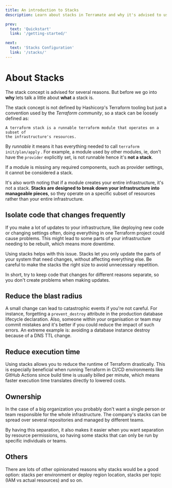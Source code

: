 ```yaml
---
title: An introduction to Stacks
description: Learn about stacks in Terramate and why it's advised to use stacks in your infrastructure as code projects.

prev:
  text: 'Quickstart'
  link: '/getting-started/'

next:
  text: 'Stacks Configuration'
  link: '/stacks/'
---
```


# About Stacks

The stack concept is advised for several reasons. But before we go into
**why** lets talk a little about **what** a stack is.

The stack concept is not defined by Hashicorp's Terraform tooling but just a
convention used by the _Terraform community_, so a stack can be loosely defined as:

```
A terraform stack is a runnable terraform module that operates on a subset of
the infrastructure's resources.
```

By _runnable_ it means it has everything needed to call
`terraform init/plan/apply` . For example, a module used by other modules, ie,
don't have the `provider` explicitly set, is not runnable hence it's
**not a stack**.

If a module is missing any required components, such as provider settings,
it cannot be considered a stack.

It's also worth noting that if a module creates your entire infrastructure, it's not a stack.
**Stacks are designed to break down your infrastructure into** **manageable pieces**,
so they operate on a specific subset of resources rather than your entire infrastructure.


## Isolate code that changes frequently

If you make a lot of updates to your infrastructure, like deploying new code or changing
settings often, doing everything in one Terraform project could cause problems.
This might lead to some parts of your infrastructure needing to be rebuilt, which means
more downtime.

Using stacks helps with this issue. Stacks let you only update the parts of
your system that need changes, without affecting everything else. Be careful to
make the stacks the right size to avoid unnecessary repetition.

In short, try to keep code that changes for different reasons separate, so you
don't create problems when making updates.

## Reduce the blast radius

A small change can lead to catastrophic events if you're not careful. For instance,
forgetting a `prevent_destroy` attribute in the production database lifecycle
declaration. Also, someone within your organisation or team may commit mistakes
and it's better if you could reduce the impact of such errors.
An extreme example is: avoiding a database instance destroy because of a DNS TTL
change.

## Reduce execution time

Using stacks allows you to reduce the runtime of Terraform drastically. This is especially
beneficial when running Terraform in CI/CD environments like GitHub Actions since build
time is usually billed per minute, which means faster execution time translates directly
to lowered costs.

## Ownership

In the case of a big organization you probably don't want a single person or
team responsible for the whole infrastructure. The company's stacks can be
spread over several repositories and managed by different teams.

By having this separation, it also makes it easier when you want separation
by resource permissions, so having some stacks that can only be run by
specific individuals or teams.

## Others

There are lots of other opinionated reasons why stacks would be a good option:
stacks per environment or deploy region location, stacks per topic (IAM vs
actual resources) and so on.
